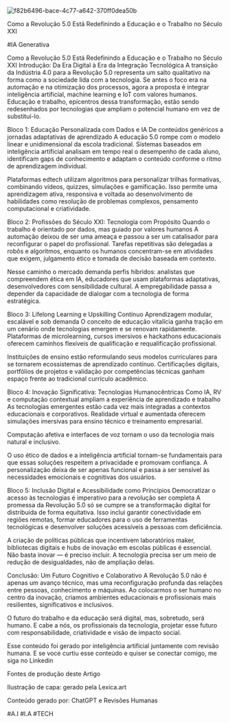 ![f82b6496-bace-4c77-a642-370ff0dea50b](https://github.com/user-attachments/assets/cd77f1fa-e145-4ecd-9a5c-45ab09722676)

Como a Revolução 5.0 Está Redefinindo a Educação e o Trabalho no Século XXI

#IA Generativa

Como a Revolução 5.0 Está Redefinindo a Educação e o Trabalho no Século XXI
Introdução: Da Era Digital à Era da Integração Tecnológica
A transição da Indústria 4.0 para a Revolução 5.0 representa um salto qualitativo na forma como a sociedade lida com a tecnologia. Se antes o foco era na automação e na otimização dos processos, agora a proposta é integrar inteligência artificial, machine learning e IoT com valores humanos. Educação e trabalho, epicentros dessa transformação, estão sendo redesenhados por tecnologias que ampliam o potencial humano em vez de substituí-lo.



Bloco 1: Educação Personalizada com Dados e IA
De conteúdos genéricos a jornadas adaptativas de aprendizado
A educação 5.0 rompe com o modelo linear e unidimensional da escola tradicional. Sistemas baseados em inteligência artificial analisam em tempo real o desempenho de cada aluno, identificam gaps de conhecimento e adaptam o conteúdo conforme o ritmo de aprendizagem individual.

Plataformas edtech utilizam algoritmos para personalizar trilhas formativas, combinando vídeos, quizzes, simulações e gamificação. Isso permite uma aprendizagem ativa, responsiva e voltada ao desenvolvimento de habilidades como resolução de problemas complexos, pensamento computacional e criatividade.



Bloco 2: Profissões do Século XXI: Tecnologia com Propósito
Quando o trabalho é orientado por dados, mas guiado por valores humanos
A automação deixou de ser uma ameaça e passou a ser um catalisador para reconfigurar o papel do profissional. Tarefas repetitivas são delegadas a robôs e algoritmos, enquanto os humanos concentram-se em atividades que exigem, julgamento ético e tomada de decisão baseada em contexto.

Nesse caminho o mercado demanda perfis híbridos: analistas que compreendem ética em IA, educadores que usam plataformas adaptativas, desenvolvedores com sensibilidade cultural. A empregabilidade passa a depender da capacidade de dialogar com a tecnologia de forma estratégica.



Bloco 3: Lifelong Learning e Upskilling Contínuo
Aprendizagem modular, escalável e sob demanda
O conceito de educação vitalícia ganha tração em um cenário onde tecnologias emergem e se renovam rapidamente. Plataformas de microlearning, cursos imersivos e hackathons educacionais oferecem caminhos flexíveis de qualificação e requalificação profissional.

Instituições de ensino estão reformulando seus modelos curriculares para se tornarem ecossistemas de aprendizado contínuo. Certificações digitais, portfólios de projetos e validação por competências técnicas ganham espaço frente ao tradicional currículo acadêmico.



Bloco 4: Inovação Significativa: Tecnologias Humanocêntricas
Como IA, RV e computação contextual ampliam a experiência de aprendizado e trabalho
As tecnologias emergentes estão cada vez mais integradas a contextos educacionais e corporativos. Realidade virtual e aumentada oferecem simulações imersivas para ensino técnico e treinamento empresarial.

Computação afetiva e interfaces de voz tornam o uso da tecnologia mais natural e inclusivo.

O uso ético de dados e a inteligência artificial tornam-se fundamentais para que essas soluções respeitem a privacidade e promovam confiança. A personalização deixa de ser apenas funcional e passa a ser sensível às necessidades emocionais e cognitivas dos usuários.



Bloco 5: Inclusão Digital e Acessibilidade como Princípios
Democratizar o acesso às tecnologias é imperativo para a revolução ser completa
A promessa da Revolução 5.0 só se cumpre se a transformação digital for distribuída de forma equitativa. Isso inclui garantir conectividade em regiões remotas, formar educadores para o uso de ferramentas tecnológicas e desenvolver soluções acessíveis a pessoas com deficiência.

A criação de políticas públicas que incentivem laboratórios maker, bibliotecas digitais e hubs de inovação em escolas públicas é essencial. Não basta inovar — é preciso incluir. A tecnologia precisa ser um meio de redução de desigualdades, não de ampliação delas.



Conclusão: Um Futuro Cognitivo e Colaborativo
A Revolução 5.0 não é apenas um avanço técnico, mas uma reconfiguração profunda das relações entre pessoas, conhecimento e máquinas. Ao colocarmos o ser humano no centro da inovação, criamos ambientes educacionais e profissionais mais resilientes, significativos e inclusivos.

O futuro do trabalho e da educação será digital, mas, sobretudo, será humano. E cabe a nós, os profissionais da tecnologia, projetar esse futuro com responsabilidade, criatividade e visão de impacto social.



Esse conteúdo foi gerado por inteligência artificial juntamente com revisão humana. E se voce curtiu esse conteúdo e quiser se conectar comigo, me siga no Linkedin

Fontes de produção deste Artigo

Ilustração de capa: gerado pela Lexica.art

Conteúdo gerado por: ChatGPT e Revisões Humanas

#A.I #I.A #TECH

